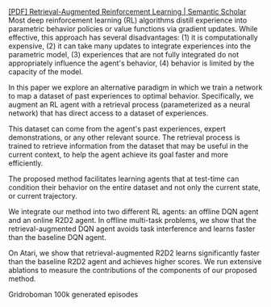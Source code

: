 [[PDF] Retrieval-Augmented Reinforcement Learning | Semantic Scholar](https://www.semanticscholar.org/paper/Retrieval-Augmented-Reinforcement-Learning-Goyal-Friesen/82938e991a4094022bc190714c5033df4c35aaf2)
Most deep reinforcement learning (RL) algorithms distill experience into parametric behavior policies or value functions via gradient updates. 
While effective, this approach has several disadvantages:
(1) it is computationally expensive, 
(2) it can take many updates to integrate experiences into the parametric model, 
(3) experiences that are not fully integrated do not appropriately influence the agent's behavior, 
(4) behavior is limited by the capacity of the model.

In this paper we explore an alternative paradigm in which we train a network to map a dataset of past experiences to optimal behavior. Specifically, we augment an RL agent with a retrieval process (parameterized as a neural network) that has direct access to a dataset of experiences. 

This dataset can come from the agent's past experiences, expert demonstrations, or any other relevant source. The retrieval process is trained to retrieve information from the dataset that may be useful in the current context, to help the agent achieve its goal faster and more efficiently. 

The proposed method facilitates learning agents that at test-time can condition their behavior on the entire dataset and not only the current state, or current trajectory. 

We integrate our method into two different RL agents: an offline DQN agent and an online R2D2 agent. In offline multi-task problems, we show that the retrieval-augmented DQN agent avoids task interference and learns faster than the baseline DQN agent. 

On Atari, we show that retrieval-augmented R2D2 learns significantly faster than the baseline R2D2 agent and achieves higher scores. We run extensive ablations to measure the contributions of the components of our proposed method.

Gridroboman 100k generated episodes